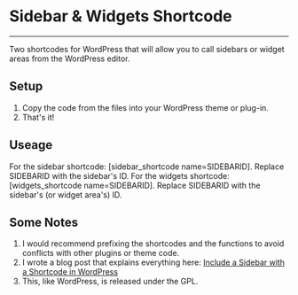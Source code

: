 # Sidebar & Widgets Shortcode
___________________________________

Two shortcodes for WordPress that will allow you to call sidebars or widget areas from the WordPress editor. 

## Setup

1. Copy the code from the files into your WordPress theme or plug-in. 
2. That's it! 

## Useage

For the sidebar shortcode: [sidebar_shortcode name=SIDEBARID]. Replace SIDEBARID with the sidebar's ID. 
For the widgets shortcode: [widgets_shortcode name=SIDEBARID]. Replace SIDEBARID with the sidebar's (or widget area's) ID. 

## Some Notes

1. I would recommend prefixing the shortcodes and the functions to avoid conflicts with other plugins or theme code.
2. I wrote a blog post that explains everything here: [Include a Sidebar with a Shortcode in WordPress](http://casabona.org/2014/03/include-sidebar-shortcode-wordpress/)
3. This, like WordPress, is released under the GPL. 